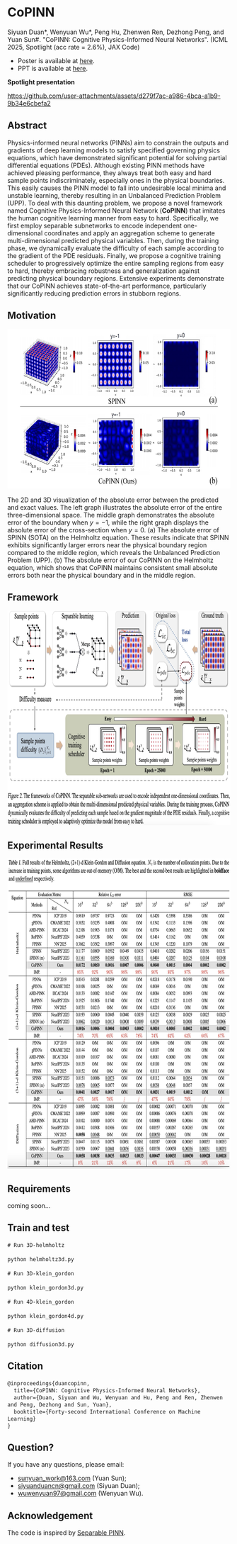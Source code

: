 # CoPINN

Siyuan Duan*, Wenyuan Wu*, Peng Hu, Zhenwen Ren, Dezhong Peng, and Yuan Sun#. "CoPINN: Cognitive Physics-Informed Neural Networks". (ICML 2025, Spotlight (acc rate = 2.6%), JAX Code)

- Poster is available at [here](https://github.com/siyuancncd/CoPINN/blob/main/CoPINN_poster.png).
- PPT is available at [here](https://github.com/siyuancncd/CoPINN/blob/main/CoPINN.pdf).

<!--
## 

:bangbang: **I’m actively seeking a PhD position for Fall 2026 entry.** If you believe my background aligns with your research needs, please feel free to contact me via email at siyuanduancn@gmail.com.

-->
**Spotlight presentation**
<!--
https://github.com/user-attachments/assets/18d5e918-4d31-4ddb-b421-8f075f0fcf93
-->

https://github.com/user-attachments/assets/d279f7ac-a986-4bca-a1b9-9b34e6cbefa2



## Abstract
Physics-informed neural networks (PINNs) aim to constrain the outputs and gradients of deep learning models to satisfy specified governing physics equations, which have demonstrated significant potential for solving partial differential equations (PDEs). Although existing PINN methods have achieved pleasing performance, they always treat both easy and hard sample points indiscriminately, especially ones in the physical boundaries. This easily causes the PINN model to fall into undesirable local minima and unstable learning, thereby resulting in an Unbalanced Prediction Problem (UPP). To deal with this daunting problem, we propose a novel framework named Cognitive Physics-Informed Neural Network (**CoPINN**) that imitates the human cognitive learning manner from easy to hard. Specifically, we first employ separable subnetworks to encode independent one-dimensional coordinates and apply an aggregation scheme to generate multi-dimensional predicted physical variables. Then, during the training phase, we dynamically evaluate the difficulty of each sample according to the gradient of the PDE residuals. Finally, we propose a cognitive training scheduler to progressively optimize the entire sampling regions from easy to hard, thereby embracing robustness and generalization against predicting physical boundary regions. Extensive experiments demonstrate that our CoPINN achieves state-of-the-art performance, particularly significantly reducing prediction errors in stubborn regions. 

## Motivation

<p align="center">
<img src="https://github.com/siyuancncd/CoPINN/blob/main/CoPINN_motivation.png" width="660" height="360">
</p>

The 2D and 3D visualization of the absolute error between the predicted and exact values. The left graph illustrates the absolute error of the entire three-dimensional space. The middle graph demonstrates the absolute error of the boundary when $y=-1$, while the right graph displays the absolute error of the cross-section when $y=0$. (a) The absolute error of SPINN (SOTA) on the Helmholtz equation. These results indicate that SPINN exhibits significantly larger errors near the physical boundary region compared to the middle region, which reveals the Unbalanced Prediction Problem (UPP). (b) The absolute error of our CoPINN on the Helmholtz equation, which shows that CoPINN maintains consistent small absolute errors both near the physical boundary and in the middle region.

## Framework

<p align="center">
<img src="https://github.com/siyuancncd/CoPINN/blob/main/CoPINN_framework.png" width="960" height="485">
</p>

## Experimental Results

<p align="center">
<img src="https://github.com/siyuancncd/CoPINN/blob/main/CoPINN_results.png" width="800" height="700">
</p>

## Requirements

coming soon...

## Train and test

```
# Run 3D-helmholtz

python helmholtz3d.py

# Run 3D-klein_gordon

python klein_gordon3d.py

# Run 4D-klein_gordon

python klein_gordon4d.py

# Run 3D-diffusion 

python diffusion3d.py

```

## Citation

```
@inproceedings{duancopinn,
  title={CoPINN: Cognitive Physics-Informed Neural Networks},
  author={Duan, Siyuan and Wu, Wenyuan and Hu, Peng and Ren, Zhenwen and Peng, Dezhong and Sun, Yuan},
  booktitle={Forty-second International Conference on Machine Learning}
}
```

## Question?

If you have any questions, please email:
* sunyuan_work@163.com (Yuan Sun);
* siyuanduancn@gmail.com (Siyuan Duan);
* wuwenyuan97@gmail.com (Wenyuan Wu).

## Acknowledgement

The code is inspired by [Separable PINN](https://github.com/stnamjef/SPINN).
